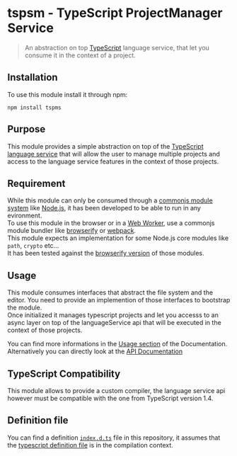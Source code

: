 # tspsm - TypeScript ProjectManager Service 

> An abstraction on top [TypeScript](http://www.typescriptlang.org/) language service, that let you consume it in the context of a project.

## Installation

To use this module install it through npm: 
```
npm install tspms
```

## Purpose 

This module provides a simple abstraction on top of the [TypeScript language service](https://github.com/Microsoft/TypeScript/wiki/Using-the-Language-Service-API)
that will allow the user to manage multiple projects and access to the language service features in the context of those projects.

## Requirement

While this module can only be consumed through a [commonjs module system](http://wiki.commonjs.org/wiki/Modules/1.1) like [Node.js](http://nodejs.org/), 
it has been developed to be able to run in any evironment.  
To use this module in the browser or in a [Web Worker](https://developer.mozilla.org/en-US/docs/Web/API/Web_Workers_API), 
use a commonjs module bundler like [browserify](http://browserify.org/) or [webpack](http://webpack.github.io/).  
This module expects an implementation for some Node.js core modules like `path`, `crypto` etc...  
It has been tested against the [browserify version](https://github.com/substack/node-browserify#compatibility) of those modules.

## Usage

This module consumes interfaces that abstract the file system and the editor. You need to provide an implemention of those interfaces to bootstrap the module.  
Once initialized it manages typescript projects and let you accesss to an async layer on top of the languageService api that will be executed in the context of those projects.

You can find more informations in the [Usage section](./doc/Usage.md) of the Documentation.  
Alternatively you can directly look at the [API Documentation](./doc/API.md)

## TypeScript Compatibility

This module allows to provide a custom compiler, the language service api however must be compatible with the one from TypeScript version 1.4.

## Definition file

You can find a definition [`index.d.ts`](./index.d.ts) file in this repository, it assumes that the [typescript definition file](https://github.com/Microsoft/TypeScript/blob/v1.4/bin/typescript.d.ts) is in the compilation context.
